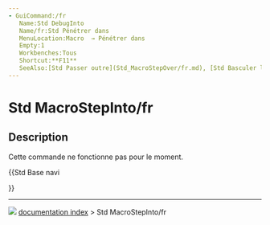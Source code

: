 ```yaml
---
- GuiCommand:/fr
   Name:Std DebugInto
   Name/fr:Std Pénétrer dans
   MenuLocation:Macro  → Pénétrer dans
   Empty:1
   Workbenches:Tous
   Shortcut:**F11**
   SeeAlso:[Std Passer outre](Std_MacroStepOver/fr.md), [Std Basculer le point d'arrêt](Std_ToggleBreakpoint/fr.md)
---
```


# Std MacroStepInto/fr

## Description

Cette commande ne fonctionne pas pour le moment.





{{Std Base navi

}}



---
![](images/Right_arrow.png) [documentation index](../README.md) > Std MacroStepInto/fr
